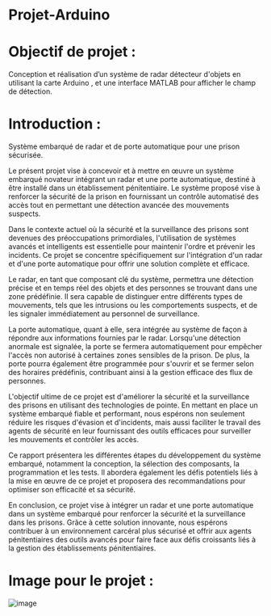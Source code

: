 # Projet-Arduino
# Objectif de projet :
Conception et réalisation d’un système de radar détecteur d'objets en utilisant la carte Arduino , et une interface MATLAB pour afficher le champ de détection.
# Introduction :
Système embarqué de radar et de porte automatique pour une prison sécurisée.

Le présent projet vise à concevoir et à mettre en œuvre un système embarqué novateur intégrant un radar et une porte automatique, destiné à être installé dans un établissement pénitentiaire. Le système proposé vise à renforcer la sécurité de la prison en fournissant un contrôle automatisé des accès tout en permettant une détection avancée des mouvements suspects.

Dans le contexte actuel où la sécurité et la surveillance des prisons sont devenues des préoccupations primordiales, l'utilisation de systèmes avancés et intelligents est essentielle pour maintenir l'ordre et prévenir les incidents. Ce projet se concentre spécifiquement sur l'intégration d'un radar et d'une porte automatique pour offrir une solution complète et efficace.

Le radar, en tant que composant clé du système, permettra une détection précise et en temps réel des objets et des personnes se trouvant dans une zone prédéfinie. Il sera capable de distinguer entre différents types de mouvements, tels que les intrusions ou les comportements suspects, et de les signaler immédiatement au personnel de surveillance.

La porte automatique, quant à elle, sera intégrée au système de façon à répondre aux informations fournies par le radar. Lorsqu'une détection anormale est signalée, la porte se fermera automatiquement pour empêcher l'accès non autorisé à certaines zones sensibles de la prison. De plus, la porte pourra également être programmée pour s'ouvrir et se fermer selon des horaires prédéfinis, contribuant ainsi à la gestion efficace des flux de personnes.

L'objectif ultime de ce projet est d'améliorer la sécurité et la surveillance des prisons en utilisant des technologies de pointe. En mettant en place un système embarqué fiable et performant, nous espérons non seulement réduire les risques d'évasion et d'incidents, mais aussi faciliter le travail des agents de sécurité en leur fournissant des outils efficaces pour surveiller les mouvements et contrôler les accès.

Ce rapport présentera les différentes étapes du développement du système embarqué, notamment la conception, la sélection des composants, la programmation et les tests. Il abordera également les défis potentiels liés à la mise en œuvre de ce projet et proposera des recommandations pour optimiser son efficacité et sa sécurité.

En conclusion, ce projet vise à intégrer un radar et une porte automatique dans un système embarqué pour renforcer la sécurité et la surveillance dans les prisons. Grâce à cette solution innovante, nous espérons contribuer à un environnement carcéral plus sécurisé et offrir aux agents pénitentiaires des outils avancés pour faire face aux défis croissants liés à la gestion des établissements pénitentiaires.

# Image pour le projet :

![image](https://github.com/yousseflaamari/Projet-Arduino/assets/96209336/22bfc6d9-4e31-4d36-a4e0-45d13a59c32a)
